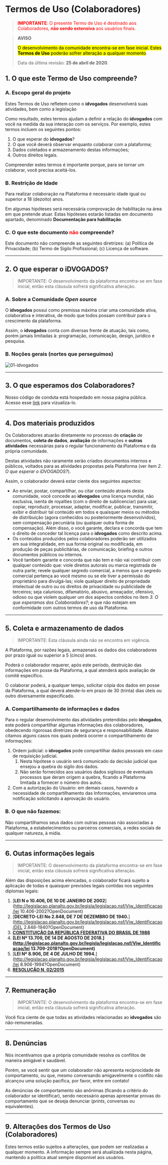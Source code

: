 # Termos de Uso (Colaboradores)



> <span style="color:red">**IMPORTANTE**: O presente Termo de Uso é destinado aos Colaboradores, **não sendo extensiva** aos usuários finais.</span>



> **AVISO**
>
> <mark>O desenvolvimento da comunidade encontra-se em fase inicial. Estes **Termos de Uso** poderão sofrer alteração a qualquer momento</mark>.
>
> Data da última revisão: **25 de abril de 2020**.



## 1. O que este Termo de Uso compreende?

### A. Escopo geral do projeto

Estes Termos de Uso refletem como o **idvogados** desenvolverá suas atividades, bem como a legislação

Como resultado, estes termos ajudam a definir a relação do **idvogados** com você na medida da sua interação com os serviços. Por exemplo, estes termos incluem os seguintes pontos:

1. O que esperar do **idvogados**?
2. O que você deverá observar enquanto colaborar com a plataforma;
3. Dados coletados e armazenamento destas informações;
4. Outros direitos legais.

Compreender estes termos é importante porque, para se tornar um colaborar, você precisa aceitá-los.

### B. Restrição de Idade

Para realizar colaboração na Plataforma é necessário idade igual ou superior a 18 (dezoito) anos. 

Em algumas hipóteses será necessária comprovação de habilitação na área em que pretende atuar. Estas hipóteses estarão listadas em documento apartado, denominado **Documentação para habilitação**.

### C. O que este documento <span style="color:red"> não </span> compreende?

Este documento não compreende as seguintes diretrizes: (a) Política de Privacidade; (b) Termo de Sigilo Profissional; (c) Licença de software.

---

## 2. O que esperar o iDVOGADOS?

> IMPORTANTE: O desenvolvimento da plataforma encontra-se em fase inicial, então esta cláusula sofrerá significativa alteração.

### A. Sobre a Comunidade _Open source_

O **idvogados** possui como premissa máxima criar uma comunidade ativa, colaborativa e interativa, de modo que todos possam contribuir para o crescimento da plataforma.

Assim, o **idvogados** conta com diversas frente de atuação, tais como, porém jamais limitadas à: programação, comunicação, design, jurídico e pesquisa.

### B. Noções gerais (nortes que perseguimos)

![01-idvogados](01-idvogados.png)

----

## 3. O que esperamos dos Colaboradores?

Nosso código de conduta está hospedado em nossa página pública. Acesso esse [link](https://idvogados.github.io/code-of-conduct/) para vizualiza-lo.



----

## 4. Dos materiais produzidos

Os Colaboradores atuarão diretamente no processo de **criação** de documentos, **coleta de dados**, **avaliação** de informações e **outras atividades** necessárias para o regular funcionamento da Plataforma e da própria comunidade.

Destas atividades não raramente serão criados documentos internos e públicos, voltados para as atividades propostas pela Plataforma (ver item _2. O que esperar o iDVOGADOS?_).

Assim, o colaborador deverá estar ciente dos seguintes aspectos:

* Ao enviar, postar, compartilhar, ou citar conteúdo através desta comunidade, você concede ao **idvogados** uma licença mundial, não exclusiva, isenta de royalties (com o direito de sublicenciar) para usar, copiar, reproduzir, processar, adaptar, modificar, publicar, transmitir, exibir e distribuir tal conteúdo em todos e quaisquer meios ou métodos de distribuição (agora conhecidos ou posteriormente desenvolvidos), sem compensação pecuniária (ou qualquer outra forma de compensação). Além disso, o você garante, declara e concorda que tem o direito de conceder tal licença para o **idvogados** como descrito acima.
* Os conteúdos produzidos pelos colaboradores poderão ser utilizados em sua integralidade, em sua forma original ou modificada, em produção de peças publicitárias, de comunicação, briefing e outros documentos públicos ou internos.
* Você também garante e concorda que não tem e não vai contribuir com qualquer conteúdo que: viole direitos autorais ou marca registrada de outra parte; revele qualquer segredo comercial, a menos que o segredo comercial pertença ao você mesmo ou se ele tiver a permissão do proprietário para divulgá-las; viole qualquer direito de propriedade intelectual de outro ou os direitos de privacidade ou publicidade de terceiros; seja calunioso, difamatório, abusivo, ameaçador, ofensivo, odioso ou que violem qualquer um dos aspectos contidos no item _3. O que esperamos dos Colaboradores?_; e que não estejam em conformidade com outros termos de uso da Plataforma.

---

## 5. Coleta e armazenamento de dados

> IMPORTANTE: Esta cláusula ainda não se encontra em vigência.

A Plataforma, por razões legais, armazenará os dados dos colaboradores por prazo igual ou superior a 5 (cinco) anos.

Poderá o colaborador requerer, após este período, destruição das informações em posse da Plataforma, a qual atenderá após avaliação de comitê específico.

O colaborar poderá, a qualquer tempo, solicitar cópia dos dados em posse da Plataforma, a qual deverá atende-lo em prazo de 30 (trinta) dias úteis ou outro diversamente especificado.

### A. Compartilhamento de informações e dados

Para o regular desenvolvimento das atividades pretendidas pelo **idvogados**, este poderá compartilhar algumas informações dos colaboradores, obedecendo rigorosas diretrizes de segurança e responsabilidade. Abaixo citamos alguns casos nos quais poderá ocorrer o compartilhamento de informações:

1. Ordem judicial: o **idvogados** pode compartilhar dados pessoais em caso de requisição judicial.
   1. Nesta hipótese o usuário será comunicado da decisão judicial que ensejou a quebra do sigilo dos dados.
   2. Não serão fornecidos aos usuários dados sigilosos de eventuais processos que deram origem a quebra, ficando a Plataforma limitada a fornecer o número dos autos.
2. Com a autorização do Usuário: em demais casos, havendo a necessidade de compartilhamento das Informações, enviaremos uma notificação solicitando a aprovação do usuário.

### B. O que não fazemos:

Não compartilhamos seus dados com outras pessoas não associadas a Plataforma, a estabelecimentos ou parceiros comerciais, a redes sociais de qualquer natureza, à mídia.

---

## 6. Outas informações legais

> IMPORTANTE: O desenvolvimento da plataforma encontra-se em fase inicial, então esta cláusula sofrerá significativa alteração.

Além das disposições acima elencadas, o colaborador ficará sujeito a aplicação de todas e quaisquer previsões legais contidas nos seguintes diplomas legais:

1. [**LEI N o 10.406, DE 10 DE JANEIRO DE 2002**](http://legislacao.planalto.gov.br/legisla/legislacao.nsf/Viw_Identificacao/lei 10.406-2002?OpenDocument)
2. [**DECRETO-LEI No 2.848, DE 7 DE DEZEMBRO DE 1940.**](http://legislacao.planalto.gov.br/legisla/legislacao.nsf/Viw_Identificacao/DEL 2.848-1940?OpenDocument)
3. [**CONSTITUIÇÃO DA REPÚBLICA FEDERATIVA DO BRASIL DE 1988**](https://legislacao.planalto.gov.br/legisla/legislacao.nsf/viwTodos/509f2321d97cd2d203256b280052245a?OpenDocument&Highlight=1,constituição&AutoFramed)
4. **[LEI Nº 13.709, DE 14 DE AGOSTO DE 2018.](http://legislacao.planalto.gov.br/legisla/legislacao.nsf/Viw_Identificacao/lei 13.709-2018?OpenDocument)**
5. [**LEI Nº 8.906, DE 4 DE JULHO DE 1994.**](http://legislacao.planalto.gov.br/legisla/legislacao.nsf/Viw_Identificacao/lei 8.906-1994?OpenDocument)
6. [**RESOLUÇÃO N. 02/2015**](https://www.oab.org.br/arquivos/resolucao-n-022015-ced-2030601765.pdf)

----

## 7. Remuneração

> IMPORTANTE: O desenvolvimento da plataforma encontra-se em fase inicial, então esta cláusula sofrerá significativa alteração.

Você fica ciente de que todas as atividades relacionadas ao **idvogados** são não-remuneradas.

---

## 8. Denúncias

Nós incentivamos que a própria comunidade resolva os conflitos de maneira amigável e saudável. 

Porém, se você sentir que um colaborador não apresenta reciprocidade de comportamento, ou que, mesmo conversando amigavelmente o conflito não alcançou uma solução pacífica, por favor, entre em contato!

As denúncias de comportamento são anônimas (ficando a critério do colaborador se identificar), sendo necessário apenas apresentar provas do comportamento que se deseja denunciar (_prints_, conversas ou equivalentes).

---

## 9. Alterações dos Termos de Uso (Colaboradores)

Estes termos estão sujeitos a alterações, que podem ser realizadas a qualquer momento. A informação sempre será atualizada nesta página, mantendo a política atual sempre disponível aos usuários.
